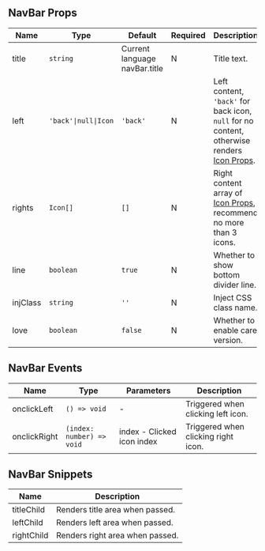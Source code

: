 ## NavBar Props

| Name     | Type                 | Default                       | Required | Description                                                                                                                                   |
| -------- | -------------------- | ----------------------------- | -------- | --------------------------------------------------------------------------------------------------------------------------------------------- |
| title    | `string`             | Current language navBar.title | N        | Title text.                                                                                                                                   |
| left     | `'back'\|null\|Icon` | `'back'`                      | N        | Left content, `'back'` for back icon, `null` for no content, otherwise renders [Icon Props](https://stdf.design/#/components?nav=icon&tab=1). |
| rights   | `Icon[]`             | `[]`                          | N        | Right content array of [Icon Props](https://stdf.design/#/components?nav=icon&tab=1), recommend no more than 3 icons.                         |
| line     | `boolean`            | `true`                        | N        | Whether to show bottom divider line.                                                                                                          |
| injClass | `string`             | `''`                          | N        | Inject CSS class name.                                                                                                                        |
| love     | `boolean`            | `false`                       | N        | Whether to enable care version.                                                                                                               |

## NavBar Events

| Name         | Type                      | Parameters                 | Description                         |
| ------------ | ------------------------- | -------------------------- | ----------------------------------- |
| onclickLeft  | `() => void`              | -                          | Triggered when clicking left icon.  |
| onclickRight | `(index: number) => void` | index - Clicked icon index | Triggered when clicking right icon. |

## NavBar Snippets

| Name       | Description                     |
| ---------- | ------------------------------- |
| titleChild | Renders title area when passed. |
| leftChild  | Renders left area when passed.  |
| rightChild | Renders right area when passed. |
